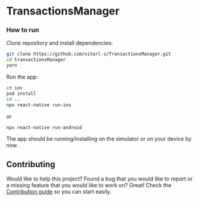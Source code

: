 # TransactionsManager

### How to run

Clone repository and install dependencies:
```sh
git clone https://github.com/vitorl-s/TransactionsManager.git
cd transactionsManager
yarn
```

Run the app:
```sh
cd ios
pod install
cd ..
npx react-native run-ios
```

or

```sh
npx react-native run-android
```

The app should be running/installing on the simulator or on your device by now.

## Contributing

Would like to help this project? Found a bug that you would like to report or a missing feature that you would like to work on? Great! Check the [Contribution guide](./CONTRIBUTING.md) so you can start easily.
